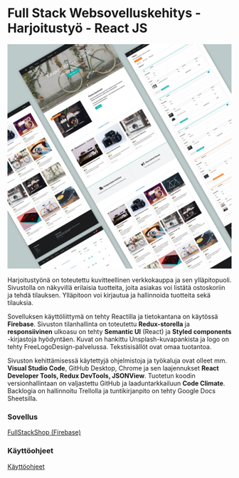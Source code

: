 # Full Stack Websovelluskehitys - Harjoitustyö - React JS

![FullStackShop Design](docs/FullStackShop-design.jpg)

Harjoitustyönä on toteutettu kuvitteellinen verkkokauppa ja sen ylläpitopuoli. Sivustolla on näkyvillä erilaisia tuotteita, joita asiakas voi listätä ostoskoriin ja tehdä tilauksen. Ylläpitoon voi kirjautua ja hallinnoida tuotteita sekä tilauksia.

Sovelluksen käyttöliittymä on tehty Reactilla ja tietokantana on käytössä **Firebase**. Sivuston tilanhallinta on toteutettu **Redux-storella** ja **responsiivinen** ulkoasu on tehty **Semantic UI** (React) ja **Styled components** -kirjastoja hyödyntäen. Kuvat on hankittu Unsplash-kuvapankista ja logo on tehty FreeLogoDesign-palvelussa. Tekstisisällöt ovat omaa tuotantoa. 

Sivuston kehittämisessä käytettyjä ohjelmistoja ja työkaluja ovat olleet mm. **Visual Studio Code**, GitHub Desktop, Chrome ja sen laajennukset **React Developer Tools, Redux DevTools, JSONView**. Tuotetun koodin versionhallintaan on valjastettu GitHub ja laaduntarkkailuun **Code Climate**. Backlogia on hallinnoitu Trellolla ja tuntikirjanpito on tehty Google Docs Sheetsilla.

### Sovellus

[FullStackShop (Firebase)](https://fullstackshop.firebaseapp.com/)

### Käyttöohjeet

[Käyttöohjeet](docs/kayttoohje.md)
